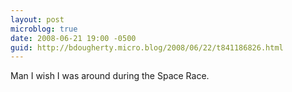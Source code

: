 ```yaml
---
layout: post
microblog: true
date: 2008-06-21 19:00 -0500
guid: http://bdougherty.micro.blog/2008/06/22/t841186826.html
---
```

Man I wish I was around during the Space Race.
